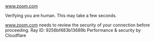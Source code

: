 www.zoom.com

Verifying you are human. This may take a few seconds.

www.zoom.com needs to review the security of your connection before proceeding.
Ray ID: 9256bf483b13689b
Performance & security by Cloudflare